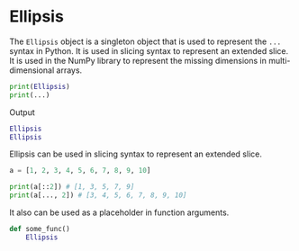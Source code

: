 # Ellipsis

The `Ellipsis` object is a singleton object that is used to represent the `...` syntax in Python. It is used in slicing syntax to represent an extended slice. It is used in the NumPy library to represent the missing dimensions in multi-dimensional arrays.

```python
print(Ellipsis)
print(...)
```

Output

```python
Ellipsis
Ellipsis
```

Ellipsis can be used in slicing syntax to represent an extended slice.

```python
a = [1, 2, 3, 4, 5, 6, 7, 8, 9, 10]

print(a[::2]) # [1, 3, 5, 7, 9]
print(a[..., 2]) # [3, 4, 5, 6, 7, 8, 9, 10]
```

It also can be used as a placeholder in function arguments.

```python
def some_func()
    Ellipsis
```
